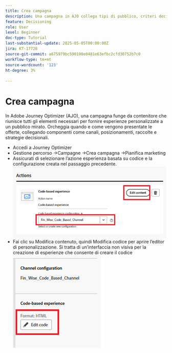 ```yaml
---
title: Crea campagna
description: Una campagna in AJO collega tipi di pubblico, criteri decisionali e canali per distribuire offerte personalizzate al momento giusto tra i punti di contatto dei clienti.
feature: Decisioning
role: User
level: Beginner
doc-type: Tutorial
last-substantial-update: 2025-05-05T00:00:00Z
jira: KT-17728
source-git-commit: a675979bc590190e0481e63efbc2cfd30752b7c0
workflow-type: tm+mt
source-wordcount: '123'
ht-degree: 3%

---
```



# Crea campagna

In Adobe Journey Optimizer (AJO), una campagna funge da contenitore che riunisce tutti gli elementi necessari per fornire esperienze personalizzate a un pubblico mirato. Orcheggia quando e come vengono presentate le offerte, collegando componenti come canali, posizionamenti, raccolte e strategie decisionali.

* Accedi a Journey Optimizer
* Gestione percorso ->Campagne ->Crea campagna ->Pianifica marketing
* Assicurati di selezionare l’azione esperienza basata su codice e la configurazione creata nel passaggio precedente.
  ![crea-campagna](assets/create-campaign.png)
* Fai clic su Modifica contenuto, quindi Modifica codice per aprire l’editor di personalizzazione. Si tratta di un’interfaccia non visiva per la creazione di esperienze che consente di creare il codice
  ![modifica-cbe_html](assets/edit_code_based_exp_html.png)

